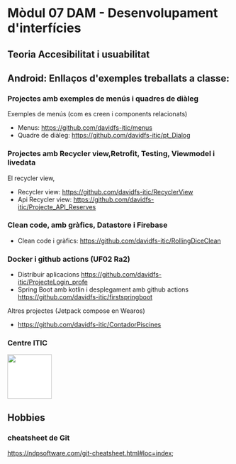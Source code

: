 # Mòdul 07 DAM - Desenvolupament d'interfícies

## Teoria Accesibilitat i usuabilitat

## Android: Enllaços d'exemples treballats a classe:

### Projectes amb exemples de menús i quadres de diàleg
Exemples de menús (com es creen i components relacionats)

* Menus: https://github.com/davidfs-itic/menus
* Quadre de diàleg: https://github.com/davidfs-itic/pt_Dialog

### Projectes amb Recycler view,Retrofit, Testing, Viewmodel i livedata
El recycler view, 
* Recycler view: https://github.com/davidfs-itic/RecyclerView
* Api Recycler view: https://github.com/davidfs-itic/Projecte_API_Reserves

### Clean code, amb gràfics, Datastore i Firebase

* Clean code i gràfics: https://github.com/davidfs-itic/RollingDiceClean

### Docker i github actions (UF02 Ra2) 
* Distribuir aplicacions https://github.com/davidfs-itic/ProjecteLogin_profe
* Spring Boot amb kotlin i desplegament amb github actions https://github.com/davidfs-itic/firstspringboot 

Altres projectes (Jetpack compose en Wearos)
*  https://github.com/davidfs-itic/ContadorPiscines



### Centre ITIC
<img src="https://github.com/user-attachments/assets/df91cbe6-9886-4e59-9ab4-e8855f7d4dec" width=100 style="background-color:white;">


## Hobbies



### cheatsheet de Git
https://ndpsoftware.com/git-cheatsheet.html#loc=index;

<!--
**davidfs-itic/davidfs-itic** is a ✨ _special_ ✨ repository because its `README.md` (this file) appears on your GitHub profile.

Here are some ideas to get you started:

- 🔭 I’m currently working on ...
- 🌱 I’m currently learning ...
- 👯 I’m looking to collaborate on ...
- 🤔 I’m looking for help with ...
- 💬 Ask me about ...
- 📫 How to reach me: ...
- 😄 Pronouns: ...
- ⚡ Fun fact: ...
-->
